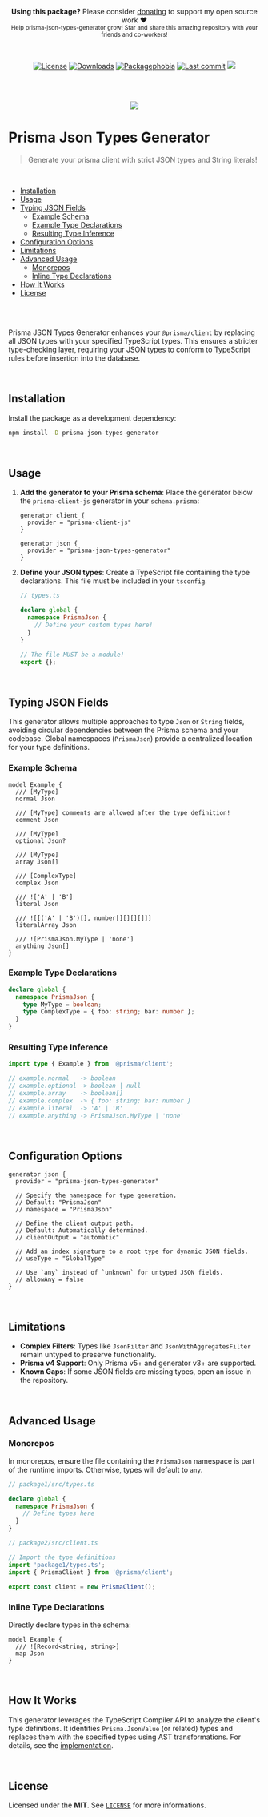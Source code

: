 <p align="center">
   <b>Using this package?</b> Please consider <a href="https://github.com/sponsors/arthurfiorette" target="_blank">donating</a> to support my open source work ❤️
  <br />
  <sup>
   Help prisma-json-types-generator grow! Star and share this amazing repository with your friends and co-workers!
  </sup>
</p>

<br />

<p align="center">
  <a title="MIT license" target="_blank" href="https://github.com/arthurfiorette/prisma-json-types-generator/blob/main/LICENSE"><img alt="License" src="https://img.shields.io/github/license/arthurfiorette/prisma-json-types-generator"></a>
  <a title="NPM Package" target="_blank" href="https://www.npmjs.com/package/prisma-json-types-generator"><img alt="Downloads" src="https://img.shields.io/npm/dw/prisma-json-types-generator?style=flat"></a>
  <a title="Install size" target="_blank" href="https://packagephobia.com/result?p=prisma-json-types-generator@latest"><img alt="Packagephobia" src="https://packagephobia.com/badge?p=prisma-json-types-generator@latest"></a>
  <a title="Last Commit" target="_blank" href="https://github.com/arthurfiorette/prisma-json-types-generator/commits/main"><img alt="Last commit" src="https://img.shields.io/github/last-commit/arthurfiorette/prisma-json-types-generator"></a>
  <a title="Blazingly fast" target="_blank" href="https://twitter.com/acdlite/status/974390255393505280"><img src="https://img.shields.io/badge/blazingly-fast-fa3737"/></a>

</p>

<br />
<br />

<p align="center">
  <img src="https://raw.githubusercontent.com/arthurfiorette/prisma-json-types-generator/refs/heads/main/images/logo.png" />
</p>

<h1>Prisma Json Types Generator</h1>

> Generate your prisma client with strict JSON types and String literals!

<br />

- [Installation](#installation)
- [Usage](#usage)
- [Typing JSON Fields](#typing-json-fields)
  - [Example Schema](#example-schema)
  - [Example Type Declarations](#example-type-declarations)
  - [Resulting Type Inference](#resulting-type-inference)
- [Configuration Options](#configuration-options)
- [Limitations](#limitations)
- [Advanced Usage](#advanced-usage)
  - [Monorepos](#monorepos)
  - [Inline Type Declarations](#inline-type-declarations)
- [How It Works](#how-it-works)
- [License](#license)

<br />
<br />

Prisma JSON Types Generator enhances your `@prisma/client` by replacing all JSON types with your specified TypeScript types. This ensures a stricter type-checking layer, requiring your JSON types to conform to TypeScript rules before insertion into the database.

<br />

## Installation

Install the package as a development dependency:

```bash
npm install -D prisma-json-types-generator
```

<br />

## Usage

1. **Add the generator to your Prisma schema**:
   Place the generator below the `prisma-client-js` generator in your `schema.prisma`:

   ```prisma
   generator client {
     provider = "prisma-client-js"
   }

   generator json {
     provider = "prisma-json-types-generator"
   }
   ```

2. **Define your JSON types**:
   Create a TypeScript file containing the type declarations. This file must be included in your `tsconfig`.

   ```ts
   // types.ts

   declare global {
     namespace PrismaJson {
       // Define your custom types here!
     }
   }

   // The file MUST be a module! 
   export {};
   ```

<br />

## Typing JSON Fields

This generator allows multiple approaches to type `Json` or `String` fields, avoiding circular dependencies between the Prisma schema and your codebase. Global namespaces (`PrismaJson`) provide a centralized location for your type definitions.

### Example Schema

```prisma
model Example {
  /// [MyType]
  normal Json

  /// [MyType] comments are allowed after the type definition!
  comment Json

  /// [MyType]
  optional Json?

  /// [MyType]
  array Json[]

  /// [ComplexType]
  complex Json

  /// !['A' | 'B']
  literal Json

  /// ![[('A' | 'B')[], number[][][][]]]
  literalArray Json

  /// ![PrismaJson.MyType | 'none']
  anything Json[]
}
```

### Example Type Declarations

```ts
declare global {
  namespace PrismaJson {
    type MyType = boolean;
    type ComplexType = { foo: string; bar: number };
  }
}
```

### Resulting Type Inference

```ts
import type { Example } from '@prisma/client';

// example.normal   -> boolean
// example.optional -> boolean | null
// example.array    -> boolean[]
// example.complex  -> { foo: string; bar: number }
// example.literal  -> 'A' | 'B'
// example.anything -> PrismaJson.MyType | 'none'
```

<br />

## Configuration Options

```prisma
generator json {
  provider = "prisma-json-types-generator"

  // Specify the namespace for type generation.
  // Default: "PrismaJson"
  // namespace = "PrismaJson"

  // Define the client output path.
  // Default: Automatically determined.
  // clientOutput = "automatic"

  // Add an index signature to a root type for dynamic JSON fields.
  // useType = "GlobalType"

  // Use `any` instead of `unknown` for untyped JSON fields.
  // allowAny = false
}
```

<br />

## Limitations

- **Complex Filters**: Types like `JsonFilter` and `JsonWithAggregatesFilter` remain untyped to preserve functionality.
- **Prisma v4 Support**: Only Prisma v5+ and generator v3+ are supported.
- **Known Gaps**: If some JSON fields are missing types, open an issue in the repository.

<br />

## Advanced Usage

### Monorepos

In monorepos, ensure the file containing the `PrismaJson` namespace is part of the runtime imports. Otherwise, types will default to `any`.

```ts
// package1/src/types.ts

declare global {
  namespace PrismaJson {
    // Define types here
  }
}
```

```ts
// package2/src/client.ts

// Import the type definitions
import 'package1/types.ts';
import { PrismaClient } from '@prisma/client';

export const client = new PrismaClient();
```

### Inline Type Declarations

Directly declare types in the schema:

```prisma
model Example {
  /// ![Record<string, string>]
  map Json
}
```

<br />

## How It Works

This generator leverages the TypeScript Compiler API to analyze the client's type definitions. It identifies `Prisma.JsonValue` (or related) types and replaces them with the specified types using AST transformations. For details, see the [implementation](src/handler/replace-object.ts).

<br />

## License

Licensed under the **MIT**. See [`LICENSE`](LICENSE) for more informations.

<br />
